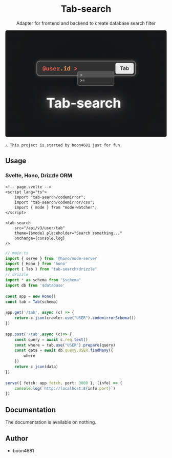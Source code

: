 <div align='center'>

<h1>Tab-search</h1>

<p>Adapter for frontend and backend to create database search filter</p>

<img src="./refs/tab-search.png" />

<br>
</div>

    ⚠️ This project is started by boon4681 just for fun.

## Usage

### Svelte, Hono, Drizzle ORM
```svelte
<!-- page.svelte -->
<script lang="ts">
    import "tab-search/codemirror";
    import "tab-search/codemirror/css";
    import { mode } from "mode-watcher";
</script>

<tab-search
    src="/api/v3/user/tab"
    theme={$mode} placeholder="Search something..."
    onchange={console.log}
/>
```

```typescript
// main.ts
import { serve } from '@hono/node-server'
import { Hono } from 'hono'
import { Tab } from "tab-search/drizzle"
// drizzle
import * as schema from "$schema"
import db from '$database'

const app = new Hono()
const tab = Tab(schema)

app.get('/tab', async (c) => {
    return c.json(crawler.use("USER").codemirrorSchema())
})

app.post('/tab',async (c)=> {
    const query = await c.req.text()
    const where = tab.use("USER").prepare(query)
    const data = await db.query.USER.findMany({
        where
    })
    return c.json(data)
})

serve({ fetch: app.fetch, port: 3000 }, (info) => {
    console.log(`http://localhost:${info.port}`)
})
```

## Documentation
The documentation is available on nothing.

## Author

- boon4681